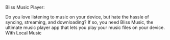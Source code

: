 Bliss Music Player: 
                    
Do you love listening to music on your device, 
but hate the hassle of syncing, streaming, and downloading? 
If so, you need Bliss Music, the ultimate music player app that lets you play your music files on your device. With Local Music
